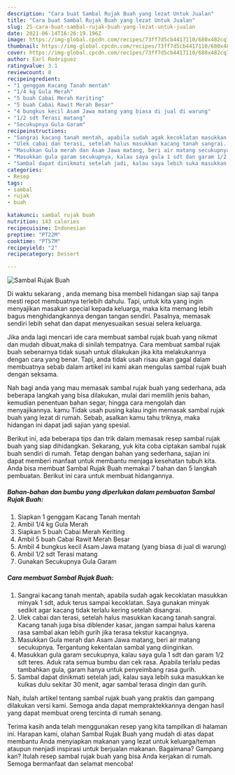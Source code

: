 ```yaml
---
description: "Cara buat Sambal Rujak Buah yang lezat Untuk Jualan"
title: "Cara buat Sambal Rujak Buah yang lezat Untuk Jualan"
slug: 25-cara-buat-sambal-rujak-buah-yang-lezat-untuk-jualan
date: 2021-06-14T16:26:19.196Z
image: https://img-global.cpcdn.com/recipes/73ff7d5cb4417110/680x482cq70/sambal-rujak-buah-foto-resep-utama.jpg
thumbnail: https://img-global.cpcdn.com/recipes/73ff7d5cb4417110/680x482cq70/sambal-rujak-buah-foto-resep-utama.jpg
cover: https://img-global.cpcdn.com/recipes/73ff7d5cb4417110/680x482cq70/sambal-rujak-buah-foto-resep-utama.jpg
author: Earl Rodriguez
ratingvalue: 3.1
reviewcount: 8
recipeingredient:
- "1 genggam Kacang Tanah mentah"
- "1/4 kg Gula Merah"
- "5 buah Cabai Merah Keriting"
- "5 buah Cabai Rawit Merah Besar"
- "4 bungkus kecil Asam Jawa matang yang biasa di jual di warung"
- "1/2 sdt Terasi matang"
- "Secukupnya Gula Garam"
recipeinstructions:
- "Sangrai kacang tanah mentah, apabila sudah agak kecoklatan masukkan minyak 1 sdt, aduk terus sampai kecoklatan. Saya gunakan minyak sedikit agar kacang tidak terlalu kering setelah disangrai."
- "Ulek cabai dan terasi, setelah halus masukkan kacang tanah sangrai. Kacang tanah juga bisa diblender kasar, jangan sampai halus karena rasa sambal akan lebih gurih jika terasa tekstur kacangnya."
- "Masukkan Gula merah dan Asam Jawa matang, beri air matang secukupnya. Tergantung kekentalan sambal yang diinginkan."
- "Masukkan gula garam secukupnya, kalau saya gula 1 sdt dan garam 1/2 sdt teres. Aduk rata semua bumbu dan cek rasa. Apabila terlalu pedas tambahkan gula, garam hanya untuk penyeimbang rasa gurih."
- "Sambal dapat dinikmati setelah jadi, kalau saya lebih suka masukkan ke kulkas dulu sekitar 30 menit, agar sambal terasa dingin dan gurih."
categories:
- Resep
tags:
- sambal
- rujak
- buah

katakunci: sambal rujak buah 
nutrition: 143 calories
recipecuisine: Indonesian
preptime: "PT22M"
cooktime: "PT57M"
recipeyield: "2"
recipecategory: Dessert

---
```



![Sambal Rujak Buah](https://img-global.cpcdn.com/recipes/73ff7d5cb4417110/680x482cq70/sambal-rujak-buah-foto-resep-utama.jpg)

Di waktu  sekarang , anda memang bisa membeli hidangan siap saji tanpa mesti repot membuatnya terlebih dahulu. Tapi, untuk kita yang ingin menyajikan masakan special kepada keluarga, maka kita memang lebih bagus menghidangkannya dengan tangan sendiri. Pasalnya, memasak sendiri lebih sehat dan dapat menyesuaikan sesuai selera keluarga.

Jika anda lagi mencari ide cara membuat sambal rujak buah yang nikmat dan mudah dibuat,maka di sinilah tempatnya. Cara membuat sambal rujak buah  sebenarnya tidak susah untuk dilakukan jika kita melakukannya dengan cara yang benar. Tapi, anda tidak usah risau akan gagal dalam membuatnya 
sebab dalam artikel ini kami akan mengulas sambal rujak buah dengan seksama.  



Nah bagi anda yang mau memasak sambal rujak buah yang sederhana, ada beberapa langkah yang bisa dilakukan, mulai dari memilih jenis bahan, kemudian penentuan bahan segar, hingga cara mengolah dan menyajikannya. kamu Tidak usah pusing kalau ingin memasak sambal rujak buah yang lezat di rumah. Sebab, asalkan kamu  tahu triknya, maka hidangan ini dapat jadi sajian yang spesial.

Berikut ini, ada beberapa tips dan trik dalam memasak resep sambal rujak buah yang siap dihidangkan. Sekarang, yuk kita coba ciptakan sambal rujak buah sendiri di rumah. Tetap dengan bahan yang sederhana, sajian ini dapat memberi manfaat untuk membantu menjaga kesehatan tubuh kita. Anda bisa membuat Sambal Rujak Buah memakai 7 bahan dan 5 langkah pembuatan. Berikut ini cara untuk membuat hidangannya.

<!--inarticleads1-->

##### Bahan-bahan dan bumbu yang diperlukan dalam pembuatan Sambal Rujak Buah:

1. Siapkan 1 genggam Kacang Tanah mentah
1. Ambil 1/4 kg Gula Merah
1. Siapkan 5 buah Cabai Merah Keriting
1. Ambil 5 buah Cabai Rawit Merah Besar
1. Ambil 4 bungkus kecil Asam Jawa matang (yang biasa di jual di warung)
1. Ambil 1/2 sdt Terasi matang
1. Gunakan Secukupnya Gula Garam




<!--inarticleads2-->

##### Cara membuat Sambal Rujak Buah:

1. Sangrai kacang tanah mentah, apabila sudah agak kecoklatan masukkan minyak 1 sdt, aduk terus sampai kecoklatan. Saya gunakan minyak sedikit agar kacang tidak terlalu kering setelah disangrai.
1. Ulek cabai dan terasi, setelah halus masukkan kacang tanah sangrai. Kacang tanah juga bisa diblender kasar, jangan sampai halus karena rasa sambal akan lebih gurih jika terasa tekstur kacangnya.
1. Masukkan Gula merah dan Asam Jawa matang, beri air matang secukupnya. Tergantung kekentalan sambal yang diinginkan.
1. Masukkan gula garam secukupnya, kalau saya gula 1 sdt dan garam 1/2 sdt teres. Aduk rata semua bumbu dan cek rasa. Apabila terlalu pedas tambahkan gula, garam hanya untuk penyeimbang rasa gurih.
1. Sambal dapat dinikmati setelah jadi, kalau saya lebih suka masukkan ke kulkas dulu sekitar 30 menit, agar sambal terasa dingin dan gurih.




Nah, itulah artikel tentang  sambal rujak buah  yang praktis dan gampang dilakukan versi kami. Semoga anda dapat mempraktekkannya dengan hasil yang dapat membuat oreng tercinta di rumah senang. 

Terima kasih anda telah menggunakan resep yang kita tampilkan di halaman ini. Harapan kami, olahan  Sambal Rujak Buah yang mudah di atas dapat membantu Anda menyiapkan makanan yang lezat untuk keluarga/teman ataupun menjadi inspirasi untuk berjualan makanan. Bagaimana? Gampang kan? Itulah resep sambal rujak buah yang bisa Anda kerjakan di rumah. Semoga bermanfaat dan selamat mencoba!

